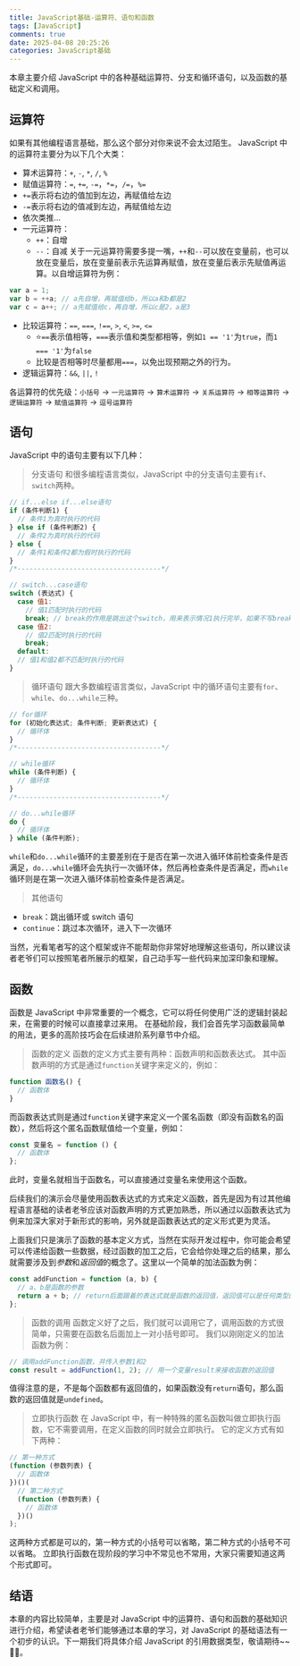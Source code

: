 ```yaml
---
title: JavaScript基础-运算符、语句和函数
tags: [JavaScript]
comments: true
date: 2025-04-08 20:25:26
categories: JavaScript基础
---
```


本章主要介绍 JavaScript 中的各种基础运算符、分支和循环语句，以及函数的基础定义和调用。

<!-- more -->

## 运算符

如果有其他编程语言基础，那么这个部分对你来说不会太过陌生。
JavaScript 中的运算符主要分为以下几个大类：

- 算术运算符：`+`, `-`, `*`, `/`, `%`
- 赋值运算符：`=`, `+=`, `-=`，`*=`，`/=`，`%=`
- `+=`表示将右边的值加到左边，再赋值给左边
- `-=`表示将右边的值减到左边，再赋值给左边
- 依次类推...
- 一元运算符：
  - `++`：自增
  - `--`：自减
    关于一元运算符需要多提一嘴，`++`和`--`可以放在变量前，也可以放在变量后，放在变量前表示先运算再赋值，放在变量后表示先赋值再运算。以自增运算符为例：

```javascript
var a = 1;
var b = ++a; // a先自增，再赋值给b，所以a和b都是2
var c = a++; // a先赋值给c，再自增，所以c是2，a是3
```

- 比较运算符：`==`, `===`, `!==`, `>`, `<`, `>=`, `<=`
  - ⭐`==`表示值相等，`===`表示值和类型都相等，例如`1 == '1'`为`true`，而`1 === '1'`为`false`
  - 比较是否相等时尽量都用`===`，以免出现预期之外的行为。
- 逻辑运算符：`&&`, `||`, `!`

各运算符的优先级：`小括号` -> `一元运算符` -> `算术运算符` -> `关系运算符` -> `相等运算符` -> `逻辑运算符` -> `赋值运算符` -> `逗号运算符`

## 语句

JavaScript 中的语句主要有以下几种：

> 分支语句
和很多编程语言类似，JavaScript 中的分支语句主要有`if`、`switch`两种。

```javascript
// if...else if...else语句
if (条件判断1) {
  // 条件1为真时执行的代码
} else if (条件判断2) {
  // 条件2为真时执行的代码
} else {
  // 条件1和条件2都为假时执行的代码
}
/*------------------------------------*/

// switch...case语句
switch (表达式) {
  case 值1:
    // 值1匹配时执行的代码
    break; // break的作用是跳出这个switch，用来表示情况1执行完毕，如果不写break，那么会继续执行下一个case
  case 值2:
    // 值2匹配时执行的代码
    break;
  default:
  // 值1和值2都不匹配时执行的代码
}
```

> 循环语句
跟大多数编程语言类似，JavaScript 中的循环语句主要有`for`、`while`、`do...while`三种。

```javascript
// for循环
for (初始化表达式; 条件判断; 更新表达式) {
  // 循环体
}
/*------------------------------------*/

// while循环
while (条件判断) {
  // 循环体
}
/*------------------------------------*/

// do...while循环
do {
  // 循环体
} while (条件判断);
```

`while`和`do...while`循环的主要差别在于是否在第一次进入循环体前检查条件是否满足，`do...while`循环会先执行一次循环体，然后再检查条件是否满足，而`while`循环则是在第一次进入循环体前检查条件是否满足。

> 其他语句

- `break`：跳出循环或 switch 语句
- `continue`：跳过本次循环，进入下一次循环

当然，光看笔者写的这个框架或许不能帮助你非常好地理解这些语句，所以建议读者老爷们可以按照笔者所展示的框架，自己动手写一些代码来加深印象和理解。

## 函数

函数是 JavaScript 中非常重要的一个概念，它可以将任何使用广泛的逻辑封装起来，在需要的时候可以直接拿过来用。
在基础阶段，我们会首先学习函数最简单的用法，更多的高阶技巧会在后续进阶系列章节中介绍。

> 函数的定义
函数的定义方式主要有两种：函数声明和函数表达式。
其中函数声明的方式是通过`function`关键字来定义的，例如：

```javascript
function 函数名() {
  // 函数体
}
```

而函数表达式则是通过`function`关键字来定义一个匿名函数（即没有函数名的函数），然后将这个匿名函数赋值给一个变量，例如：

```javascript
const 变量名 = function () {
  // 函数体
};
```

此时，变量名就相当于函数名，可以直接通过变量名来使用这个函数。

后续我们的演示会尽量使用函数表达式的方式来定义函数，首先是因为有过其他编程语言基础的读者老爷应该对函数声明的方式更加熟悉，所以通过以函数表达式为例来加深大家对于新形式的影响，另外就是函数表达式的定义形式更为灵活。

上面我们只是演示了函数的基本定义方式，当然在实际开发过程中，你可能会希望可以传递给函数一些数据，经过函数的加工之后，它会给你处理之后的结果，那么就需要涉及到*参数*和*返回值*的概念了。这里以一个简单的加法函数为例：

```javascript
const addFunction = function (a, b) {
  // a、b是函数的参数
  return a + b; // return后面跟着的表达式就是函数的返回值，返回值可以是任何类型的数据，包括一个函数
};
```

> 函数的调用
函数定义好了之后，我们就可以调用它了，调用函数的方式很简单，只需要在函数名后面加上一对小括号即可。
我们以刚刚定义的加法函数为例：

```javascript
// 调用addFunction函数，并传入参数1和2
const result = addFunction(1, 2); // 用一个变量result来接收函数的返回值
```

值得注意的是，不是每个函数都有返回值的，如果函数没有`return`语句，那么函数的返回值就是`undefined`。

> 立即执行函数
在 JavaScript 中，有一种特殊的匿名函数叫做立即执行函数，它不需要调用，在定义函数的同时就会立即执行。
它的定义方式有如下两种：

```javascript
// 第一种方式
(function (参数列表) {
  // 函数体
})()(
  // 第二种方式
  (function (参数列表) {
    // 函数体
  })()
);
```

这两种方式都是可以的，第一种方式的小括号可以省略，第二种方式的小括号不可以省略。
立即执行函数在现阶段的学习中不常见也不常用，大家只需要知道这两个形式即可。

## 结语

本章的内容比较简单，主要是对 JavaScript 中的运算符、语句和函数的基础知识进行介绍，希望读者老爷们能够通过本章的学习，对 JavaScript 的基础语法有一个初步的认识。下一期我们将具体介绍 JavaScript 的引用数据类型，敬请期待~~🌹🌹。
